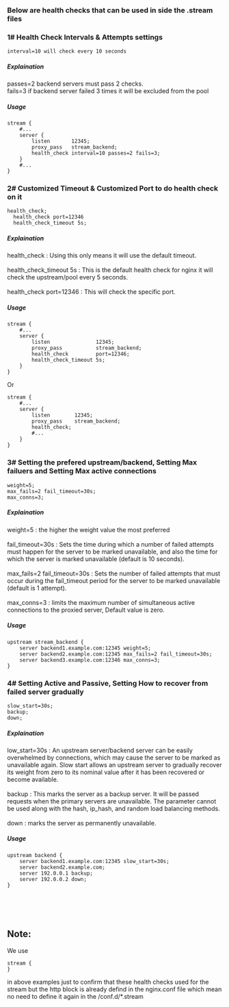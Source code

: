  ### Below are health checks that can be used in side the .stream files
 
 ### 1# Health Check Intervals & Attempts settings
 ```interval=10 will check every 10 seconds```
 ##### Explaination
 passes=2 backend servers must pass 2 checks.<br />
 fails=3 if backend server failed 3 times it will be excluded from the pool
 ##### Usage
```
stream {  
    #...  
    server {  
        listen       12345;  
        proxy_pass   stream_backend;  
        health_check interval=10 passes=2 fails=3;  
    }  
    #...  
}  
```

 ### 2# Customized Timeout & Customized Port to do health check on it
 ```   
 health_check;
   health_check port=12346
   health_check_timeout 5s;  
 ```
##### Explaination
health_check : Using this only means it will use the default timeout.
<br /><br />
health_check_timeout 5s : This is the default health check for nginx it will check the upstream/pool every 5 seconds.
<br /><br />
health_check port=12346 : This will check the specific port.
##### Usage
```
stream {  
    #...  
    server {  
        listen               12345;  
        proxy_pass           stream_backend;  
        health_check         port=12346;  
        health_check_timeout 5s;  
    }  
}  
```
Or
```
stream {  
    #...  
    server {  
        listen        12345;  
        proxy_pass    stream_backend;  
        health_check;  
        #...  
    }  
}  
```

### 3#  Setting the prefered upstream/backend, Setting Max failuers and Setting Max active connections
 ```        
weight=5;
max_fails=2 fail_timeout=30s; 
max_conns=3;  
 ```
 ##### Explaination
weight=5 : the higher the weight value the most preferred <br /><br />
fail_timeout=30s : Sets the time during which a number of failed attempts must happen for the server to be marked unavailable, and also the time for which the server is marked unavailable (default is 10 seconds). <br /><br />
max_fails=2 fail_timeout=30s : Sets the number of failed attempts that must occur during the fail_timeout period for the server to be marked unavailable (default is 1 attempt). <br /><br />
max_conns=3 : limits the maximum number of simultaneous active connections to the proxied server, Default value is zero.
##### Usage
```
upstream stream_backend {  
    server backend1.example.com:12345 weight=5;  
    server backend2.example.com:12345 max_fails=2 fail_timeout=30s;  
    server backend3.example.com:12346 max_conns=3;  
}  
```

### 4# Setting Active and Passive, Setting How to recover from failed server gradually
 ```   
slow_start=30s;  
backup; 
down;
 ```
 ##### Explaination
low_start=30s : An upstream server/backend server can be easily overwhelmed by connections, which may cause the server to be marked as unavailable again. Slow start allows an upstream server to gradually recover its weight from zero to its nominal value after it has been recovered or become available.  <br /><br />
backup : This marks the server as a backup server. It will be passed requests when the primary servers are unavailable.
The parameter cannot be used along with the hash, ip_hash, and random load balancing methods. <br /><br />
down : marks the server as permanently unavailable. 
##### Usage
```
upstream backend {  
    server backend1.example.com:12345 slow_start=30s;  
    server backend2.example.com;  
    server 192.0.0.1 backup;  
    server 192.0.0.2 down;  
} 
```


<br /><br /><br />
## Note:
We use 
```
stream { 
}
```
in above examples just to confirm that these health checks used for the stream but the http block is already defind in the nginx.conf file which mean no need to define it again in the /conf.d/*.stream

